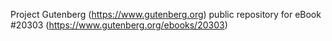 Project Gutenberg (https://www.gutenberg.org) public repository for eBook #20303 (https://www.gutenberg.org/ebooks/20303)
